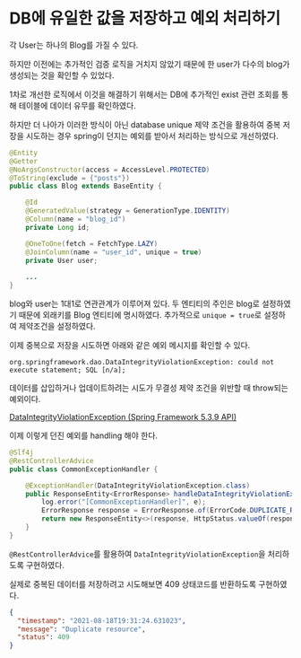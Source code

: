 # DB에 유일한 값을 저장하고 예외 처리하기

각 User는 하나의 Blog를 가질 수 있다. 

하지만 이전에는 추가적인 검증 로직을 거치지 않았기 때문에 한 user가 다수의 blog가 생성되는 것을 확인할 수 있었다.

1차로 개선한 로직에서 이것을 해결하기 위해서는 DB에 추가적인 exist 관련 조회를 통해 테이블에 데이터 유무를 확인하였다. 

하지만 더 나아가 이러한 방식이 아닌 database unique 제약 조건을 활용하여 중복 저장을 시도하는 경우 spring이 던지는 예외를 받아서 처리하는 방식으로 개선하였다.

```java
@Entity
@Getter
@NoArgsConstructor(access = AccessLevel.PROTECTED)
@ToString(exclude = {"posts"})
public class Blog extends BaseEntity {

    @Id
    @GeneratedValue(strategy = GenerationType.IDENTITY)
    @Column(name = "blog_id")
    private Long id;

    @OneToOne(fetch = FetchType.LAZY)
    @JoinColumn(name = "user_id", unique = true)
    private User user;
    
    ...
}
```

blog와 user는 1대1로 연관관계가 이루어져 있다. 두 엔티티의 주인은 blog로 설정하였기 때문에 외래키를 Blog 엔티티에 명시하였다. 추가적으로 `unique = true`로 설정하여 제약조건을 설정하였다.

이제 중복으로 저장을 시도하면 아래와 같은 예외 메시지를 확인할 수 있다.

```
org.springframework.dao.DataIntegrityViolationException: could not execute statement; SQL [n/a]; 
```

데이터를 삽입하거나 업데이트하려는 시도가 무결성 제약 조건을 위반할 때 throw되는 예외이다. 

[DataIntegrityViolationException (Spring Framework 5.3.9 API)](https://docs.spring.io/spring-framework/docs/current/javadoc-api/org/springframework/dao/DataIntegrityViolationException.html)

이제 이렇게 던진 예외를 handling 해야 한다.

```java
@Slf4j
@RestControllerAdvice
public class CommonExceptionHandler {

    @ExceptionHandler(DataIntegrityViolationException.class)
    public ResponseEntity<ErrorResponse> handleDataIntegrityViolationException(DataIntegrityViolationException e) {
        log.error("[CommonExceptionHandler]", e);
        ErrorResponse response = ErrorResponse.of(ErrorCode.DUPLICATE_RESOURCE);
        return new ResponseEntity<>(response, HttpStatus.valueOf(response.getStatus()));
    }
}
```

`@RestControllerAdvice`를 활용하여 `DataIntegrityViolationException`을 처리하도록 구현하였다.

실제로 중복된 데이터를 저장하려고 시도해보면 409 상태코드를 반환하도록 구현하였다.

```json
{
  "timestamp": "2021-08-18T19:31:24.631023",
  "message": "Duplicate resource",
  "status": 409
}
```
